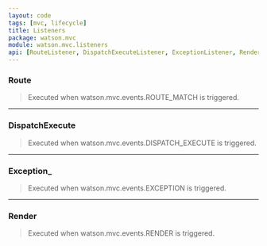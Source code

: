 ```yaml
---
layout: code
tags: [mvc, lifecycle]
title: Listeners
package: watson.mvc
module: watson.mvc.listeners
api: [RouteListener, DispatchExecuteListener, ExceptionListener, RenderListener]
---
```


### Route

> Executed when watson.mvc.events.ROUTE_MATCH is triggered.

-------

### DispatchExecute

> Executed when watson.mvc.events.DISPATCH_EXECUTE is triggered.

-------

### Exception_

> Executed when watson.mvc.events.EXCEPTION is triggered.

-------

### Render

> Executed when watson.mvc.events.RENDER is triggered.
